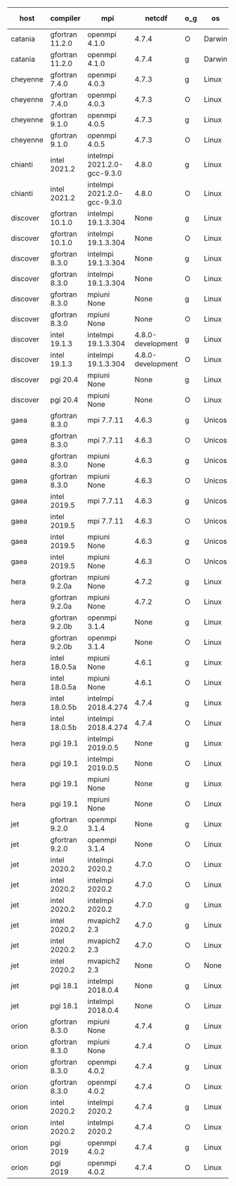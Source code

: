 

| host     | compiler                              | mpi                      | netcdf        | o_g        | os       | build       | u_pass          | u_fail          | s_pass            | s_fail            | e_pass             | e_fail             | nuopc_pass       | nuopc_fail       | artifacts link          |
|----------|---------------------------------------|--------------------------|---------------|------------|----------|-------------|-----------------|-----------------|-------------------|-------------------|--------------------|--------------------|------------------|------------------|-------------------------|
| catania | gfortran 11.2.0 | openmpi 4.1.0  | 4.7.4  | O | Darwin | PASS | 13864 | 9 | 49 | 0 | 80 | 0 | 52 | 0 | <a href="https://github.com/esmf-org/esmf-test-artifacts/tree/ce0f957bb73e8dab7f6910a434f244b286e98767/develop/gfortran/11.2.0/O/openmpi/4.1.0" target="_blank">ce0f957</a> | 
| catania | gfortran 11.2.0 | openmpi 4.1.0  | 4.7.4  | g | Darwin | PASS | None | None | None | None | None | None | None | None | <a href="https://github.com/esmf-org/esmf-test-artifacts/tree/f402613ff398411822296996c3ea512237ded120/develop/gfortran/11.2.0/g/openmpi/4.1.0" target="_blank">f402613</a> | 
| cheyenne | gfortran 7.4.0 | openmpi 4.0.3  | 4.7.3  | g | Linux | PASS | 13873 | 0 | 49 | 0 | 80 | 0 | 52 | 0 | <a href="https://github.com/esmf-org/esmf-test-artifacts/tree/42e51899bc76c25c1652924dda2de213400b2e7a/develop/gfortran/7.4.0/g/openmpi/4.0.3" target="_blank">42e5189</a> | 
| cheyenne | gfortran 7.4.0 | openmpi 4.0.3  | 4.7.3  | O | Linux | PASS | None | None | None | None | None | None | None | None | <a href="https://github.com/esmf-org/esmf-test-artifacts/tree/f66edbe8da999b5e29b75f56ce16ca81b4646a78/develop/gfortran/7.4.0/O/openmpi/4.0.3" target="_blank">f66edbe</a> | 
| cheyenne | gfortran 9.1.0 | openmpi 4.0.5  | 4.7.3  | g | Linux | PASS | 13873 | 0 | 49 | 0 | 80 | 0 | 52 | 0 | <a href="https://github.com/esmf-org/esmf-test-artifacts/tree/c2b611e5f918f78ce1c4b135f724d70b1028cfe4/develop/gfortran/9.1.0/g/openmpi/4.0.5" target="_blank">c2b611e</a> | 
| cheyenne | gfortran 9.1.0 | openmpi 4.0.5  | 4.7.3  | O | Linux | PASS | 13873 | 0 | 49 | 0 | 80 | 0 | 52 | 0 | <a href="https://github.com/esmf-org/esmf-test-artifacts/tree/ffc2e6f6689ee296d2df15197ecddb1ab461f805/develop/gfortran/9.1.0/O/openmpi/4.0.5" target="_blank">ffc2e6f</a> | 
| chianti | intel 2021.2 | intelmpi 2021.2.0-gcc-9.3.0  | 4.8.0  | g | Linux | PASS | 13873 | 0 | 49 | 0 | 80 | 0 | 52 | 0 | <a href="https://github.com/esmf-org/esmf-test-artifacts/tree/162a774321e181376517299c4c24947aaa2ac04a/develop/intel/2021.2/g/intelmpi/2021.2.0-gcc-9.3.0" target="_blank">162a774</a> | 
| chianti | intel 2021.2 | intelmpi 2021.2.0-gcc-9.3.0  | 4.8.0  | O | Linux | PASS | 13873 | 0 | 49 | 0 | 80 | 0 | 52 | 0 | <a href="https://github.com/esmf-org/esmf-test-artifacts/tree/f310179eb3cb4329872a93d05d934a168ae1ed51/develop/intel/2021.2/O/intelmpi/2021.2.0-gcc-9.3.0" target="_blank">f310179</a> | 
| discover | gfortran 10.1.0 | intelmpi 19.1.3.304  | None  | g | Linux | PASS | 13858 | 15 | 49 | 0 | 80 | 0 | 52 | 0 | <a href="https://github.com/esmf-org/esmf-test-artifacts/tree/acf2079fecb52f2f37b3ce6b1550dbd6cc279522/develop/gfortran/10.1.0/g/intelmpi/19.1.3.304" target="_blank">acf2079</a> | 
| discover | gfortran 10.1.0 | intelmpi 19.1.3.304  | None  | O | Linux | PASS | 13858 | 15 | 49 | 0 | 80 | 0 | 52 | 0 | <a href="https://github.com/esmf-org/esmf-test-artifacts/tree/b68d1dcf64995650b757a3d40083fbddc5478759/develop/gfortran/10.1.0/O/intelmpi/19.1.3.304" target="_blank">b68d1dc</a> | 
| discover | gfortran 8.3.0 | intelmpi 19.1.3.304  | None  | g | Linux | PASS | 13858 | 15 | 49 | 0 | 80 | 0 | 52 | 0 | <a href="https://github.com/esmf-org/esmf-test-artifacts/tree/820e1e00aa34bad2bbece10326da4b844f842713/develop/gfortran/8.3.0/g/intelmpi/19.1.3.304" target="_blank">820e1e0</a> | 
| discover | gfortran 8.3.0 | intelmpi 19.1.3.304  | None  | O | Linux | PASS | 13858 | 15 | 49 | 0 | 80 | 0 | 52 | 0 | <a href="https://github.com/esmf-org/esmf-test-artifacts/tree/c50c3f1b6095da4f4bff65d740223f99987410b3/develop/gfortran/8.3.0/O/intelmpi/19.1.3.304" target="_blank">c50c3f1</a> | 
| discover | gfortran 8.3.0 | mpiuni None  | None  | g | Linux | PASS | 12317 | 0 | 8 | 0 | 43 | 0 | None | None | <a href="https://github.com/esmf-org/esmf-test-artifacts/tree/b10b9464fd8f3091ca79301a4ef55627c9b4c9c2/develop/gfortran/8.3.0/g/mpiuni/None" target="_blank">b10b946</a> | 
| discover | gfortran 8.3.0 | mpiuni None  | None  | O | Linux | PASS | 12317 | 0 | 8 | 0 | 43 | 0 | None | None | <a href="https://github.com/esmf-org/esmf-test-artifacts/tree/dabbfdab89bebbebb4069bf31f11dd6e6b877ed4/develop/gfortran/8.3.0/O/mpiuni/None" target="_blank">dabbfda</a> | 
| discover | intel 19.1.3 | intelmpi 19.1.3.304  | 4.8.0-development  | g | Linux | PASS | 13873 | 0 | 49 | 0 | 80 | 0 | 52 | 0 | <a href="https://github.com/esmf-org/esmf-test-artifacts/tree/9de6ca8e70b2a79d5234e23328868acf08e3f6ce/develop/intel/19.1.3/g/intelmpi/19.1.3.304" target="_blank">9de6ca8</a> | 
| discover | intel 19.1.3 | intelmpi 19.1.3.304  | 4.8.0-development  | O | Linux | PASS | 13873 | 0 | 49 | 0 | 80 | 0 | 52 | 0 | <a href="https://github.com/esmf-org/esmf-test-artifacts/tree/aa03a3139b97fdb138c3e609e593f81023fbb2cc/develop/intel/19.1.3/O/intelmpi/19.1.3.304" target="_blank">aa03a31</a> | 
| discover | pgi 20.4 | mpiuni None  | None  | g | Linux | PASS | 11692 | 625 | 4 | 4 | 40 | 3 | None | None | <a href="https://github.com/esmf-org/esmf-test-artifacts/tree/a6d52f03d70e670f7bfab8e9ac8cdffee828e555/develop/pgi/20.4/g/mpiuni/None" target="_blank">a6d52f0</a> | 
| discover | pgi 20.4 | mpiuni None  | None  | O | Linux | PASS | 11692 | 625 | 6 | 2 | 40 | 3 | None | None | <a href="https://github.com/esmf-org/esmf-test-artifacts/tree/794762465e0fa5b2fc21c6c5ba9eea961bf872f1/develop/pgi/20.4/O/mpiuni/None" target="_blank">7947624</a> | 
| gaea | gfortran 8.3.0 | mpi 7.7.11  | 4.6.3  | g | Unicos | PASS | 13872 | 1 | 49 | 0 | 80 | 0 | 47 | 5 | <a href="https://github.com/esmf-org/esmf-test-artifacts/tree/1c19071d2386d50280a5d5f107e18ce1f21b1fa8/develop/gfortran/8.3.0/g/mpi/7.7.11" target="_blank">1c19071</a> | 
| gaea | gfortran 8.3.0 | mpi 7.7.11  | 4.6.3  | O | Unicos | PASS | 13872 | 1 | 49 | 0 | 80 | 0 | 47 | 5 | <a href="https://github.com/esmf-org/esmf-test-artifacts/tree/293a06d8ba46f750a457203fed684d28122bce54/develop/gfortran/8.3.0/O/mpi/7.7.11" target="_blank">293a06d</a> | 
| gaea | gfortran 8.3.0 | mpiuni None  | 4.6.3  | g | Unicos | PASS | 12317 | 0 | 8 | 0 | 43 | 0 | None | None | <a href="https://github.com/esmf-org/esmf-test-artifacts/tree/cffb9263f7c11818b7ba7b7b5cd8e92ccc52c66f/develop/gfortran/8.3.0/g/mpiuni/None" target="_blank">cffb926</a> | 
| gaea | gfortran 8.3.0 | mpiuni None  | 4.6.3  | O | Unicos | PASS | 12317 | 0 | 8 | 0 | 43 | 0 | None | None | <a href="https://github.com/esmf-org/esmf-test-artifacts/tree/73dfa435d7d286b0cd7bfa9ac49696b5420002c2/develop/gfortran/8.3.0/O/mpiuni/None" target="_blank">73dfa43</a> | 
| gaea | intel 2019.5 | mpi 7.7.11  | 4.6.3  | g | Unicos | PASS | 13858 | 15 | 49 | 0 | 80 | 0 | 47 | 5 | <a href="https://github.com/esmf-org/esmf-test-artifacts/tree/85f5959c20fe5c72e7979fcc3c8c687ad2fbe7c4/develop/intel/2019.5/g/mpi/7.7.11" target="_blank">85f5959</a> | 
| gaea | intel 2019.5 | mpi 7.7.11  | 4.6.3  | O | Unicos | PASS | 13858 | 15 | 49 | 0 | 80 | 0 | 47 | 5 | <a href="https://github.com/esmf-org/esmf-test-artifacts/tree/c026d9c5b18c12a2ed751a580515033693165e6c/develop/intel/2019.5/O/mpi/7.7.11" target="_blank">c026d9c</a> | 
| gaea | intel 2019.5 | mpiuni None  | 4.6.3  | g | Unicos | PASS | 12302 | 15 | 8 | 0 | 43 | 0 | None | None | <a href="https://github.com/esmf-org/esmf-test-artifacts/tree/125a8c30f8c59dd7180b599a33372c9706ffcff7/develop/intel/2019.5/g/mpiuni/None" target="_blank">125a8c3</a> | 
| gaea | intel 2019.5 | mpiuni None  | 4.6.3  | O | Unicos | PASS | 12302 | 15 | 8 | 0 | 43 | 0 | None | None | <a href="https://github.com/esmf-org/esmf-test-artifacts/tree/ca1dc4554e3245d7aecf04675097c9b84c7c5eb0/develop/intel/2019.5/O/mpiuni/None" target="_blank">ca1dc45</a> | 
| hera | gfortran 9.2.0a | mpiuni None  | 4.7.2  | g | Linux | PASS | 12317 | 0 | 8 | 0 | 43 | 0 | None | None | <a href="https://github.com/esmf-org/esmf-test-artifacts/tree/2540b59a0ab9d763d08577eb03034108898b4cd4/develop/gfortran/9.2.0a/g/mpiuni/None" target="_blank">2540b59</a> | 
| hera | gfortran 9.2.0a | mpiuni None  | 4.7.2  | O | Linux | PASS | 12317 | 0 | 8 | 0 | 43 | 0 | None | None | <a href="https://github.com/esmf-org/esmf-test-artifacts/tree/81299506d5c3548a1da07b078a6ae72dc8dd597e/develop/gfortran/9.2.0a/O/mpiuni/None" target="_blank">8129950</a> | 
| hera | gfortran 9.2.0b | openmpi 3.1.4  | None  | g | Linux | PASS | 13873 | 0 | 49 | 0 | 80 | 0 | 52 | 0 | <a href="https://github.com/esmf-org/esmf-test-artifacts/tree/bf7340dd30a17814a46f61ae6be0adb0d5752f27/develop/gfortran/9.2.0b/g/openmpi/3.1.4" target="_blank">bf7340d</a> | 
| hera | gfortran 9.2.0b | openmpi 3.1.4  | None  | O | Linux | PASS | 13873 | 0 | 49 | 0 | 80 | 0 | 52 | 0 | <a href="https://github.com/esmf-org/esmf-test-artifacts/tree/59eadde5062ea5364df1e4b1425ed6698f01dfd0/develop/gfortran/9.2.0b/O/openmpi/3.1.4" target="_blank">59eadde</a> | 
| hera | intel 18.0.5a | mpiuni None  | 4.6.1  | g | Linux | PASS | 12317 | 0 | 8 | 0 | 43 | 0 | None | None | <a href="https://github.com/esmf-org/esmf-test-artifacts/tree/1cae55265ab7b1369e0586ba84229aef7cac22c1/develop/intel/18.0.5a/g/mpiuni/None" target="_blank">1cae552</a> | 
| hera | intel 18.0.5a | mpiuni None  | 4.6.1  | O | Linux | PASS | 12317 | 0 | 8 | 0 | 43 | 0 | None | None | <a href="https://github.com/esmf-org/esmf-test-artifacts/tree/3b01a104894026cce6eb94db02e03c92ae33a5c4/develop/intel/18.0.5a/O/mpiuni/None" target="_blank">3b01a10</a> | 
| hera | intel 18.0.5b | intelmpi 2018.4.274  | 4.7.4  | g | Linux | PASS | 13873 | 0 | 49 | 0 | 80 | 0 | 52 | 0 | <a href="https://github.com/esmf-org/esmf-test-artifacts/tree/0034b2ea25df8098ef1e6fa54089127bba21e7a7/develop/intel/18.0.5b/g/intelmpi/2018.4.274" target="_blank">0034b2e</a> | 
| hera | intel 18.0.5b | intelmpi 2018.4.274  | 4.7.4  | O | Linux | PASS | 13873 | 0 | 49 | 0 | 80 | 0 | 52 | 0 | <a href="https://github.com/esmf-org/esmf-test-artifacts/tree/ca0e66c3a76b4fbda91d64fe9fe00aaf88139f61/develop/intel/18.0.5b/O/intelmpi/2018.4.274" target="_blank">ca0e66c</a> | 
| hera | pgi 19.1 | intelmpi 2019.0.5  | None  | g | Linux | PASS | 12998 | 875 | None | None | None | None | None | None | <a href="https://github.com/esmf-org/esmf-test-artifacts/tree/a1b665fc85d8c30f3c61c6ff2581e62f01be50fa/develop/pgi/19.1/g/intelmpi/2019.0.5" target="_blank">a1b665f</a> | 
| hera | pgi 19.1 | intelmpi 2019.0.5  | None  | O | Linux | PASS | 13046 | 827 | None | None | None | None | None | None | <a href="https://github.com/esmf-org/esmf-test-artifacts/tree/a83c895035c70494e4412c4b3aab54e67f31cbe1/develop/pgi/19.1/O/intelmpi/2019.0.5" target="_blank">a83c895</a> | 
| hera | pgi 19.1 | mpiuni None  | None  | g | Linux | PASS | 11692 | 625 | 4 | 4 | 40 | 3 | None | None | <a href="https://github.com/esmf-org/esmf-test-artifacts/tree/ba60646f82d86c02f7973f69868e8b297210e40e/develop/pgi/19.1/g/mpiuni/None" target="_blank">ba60646</a> | 
| hera | pgi 19.1 | mpiuni None  | None  | O | Linux | PASS | 11692 | 625 | 6 | 2 | 40 | 3 | None | None | <a href="https://github.com/esmf-org/esmf-test-artifacts/tree/fa49188c96f918ca55ff18e1742a6757089eb01d/develop/pgi/19.1/O/mpiuni/None" target="_blank">fa49188</a> | 
| jet | gfortran 9.2.0 | openmpi 3.1.4  | None  | g | Linux | PASS | 13873 | 0 | 49 | 0 | 80 | 0 | 52 | 0 | <a href="https://github.com/esmf-org/esmf-test-artifacts/tree/f4a525f06288774c8b67032a4e22695df574bcc2/develop/gfortran/9.2.0/g/openmpi/3.1.4" target="_blank">f4a525f</a> | 
| jet | gfortran 9.2.0 | openmpi 3.1.4  | None  | O | Linux | PASS | 13873 | 0 | 49 | 0 | 80 | 0 | 52 | 0 | <a href="https://github.com/esmf-org/esmf-test-artifacts/tree/b9531691af453f4256ef050beb89f945e4852553/develop/gfortran/9.2.0/O/openmpi/3.1.4" target="_blank">b953169</a> | 
| jet | intel 2020.2 | intelmpi 2020.2  | 4.7.0  | O | Linux | FAIL | None | None | None | None | None | None | None | None | <a href="https://github.com/esmf-org/esmf-test-artifacts/tree/4d1d1443050b8961c8537de982c17136da418043/develop/intel/2020.2/O/intelmpi/2020.2" target="_blank">4d1d144</a> | 
| jet | intel 2020.2 | intelmpi 2020.2  | 4.7.0  | O | Linux | PASS | 13873 | 0 | 49 | 0 | 80 | 0 | 52 | 0 | <a href="https://github.com/esmf-org/esmf-test-artifacts/tree/4d1d1443050b8961c8537de982c17136da418043/develop/intel/2020.2/O/intelmpi/2020.2" target="_blank">4d1d144</a> | 
| jet | intel 2020.2 | intelmpi 2020.2  | 4.7.0  | g | Linux | PASS | 13873 | 0 | 49 | 0 | 80 | 0 | 52 | 0 | <a href="https://github.com/esmf-org/esmf-test-artifacts/tree/712626a8c25966e754126dc949cccd0f8d9f44eb/develop/intel/2020.2/g/intelmpi/2020.2" target="_blank">712626a</a> | 
| jet | intel 2020.2 | mvapich2 2.3  | 4.7.0  | g | Linux | FAIL | None | None | None | None | None | None | None | None | <a href="https://github.com/esmf-org/esmf-test-artifacts/tree/0e53063c7b930e619afefab755201ce622c39144/develop/intel/2020.2/g/mvapich2/2.3" target="_blank">0e53063</a> | 
| jet | intel 2020.2 | mvapich2 2.3  | 4.7.0  | O | Linux | FAIL | None | None | None | None | None | None | None | None | <a href="https://github.com/esmf-org/esmf-test-artifacts/tree/e911ce3e695c996c8d37127efc091caf0f7458c4/develop/intel/2020.2/O/mvapich2/2.3" target="_blank">e911ce3</a> | 
| jet | intel 2020.2 | mvapich2 2.3  | None  | O | None | FAIL | None | None | None | None | None | None | None | None | <a href="https://github.com/esmf-org/esmf-test-artifacts/tree/40fb22accdb97c6a239f367f7d0477f26f4b12ac/develop/intel/2020.2/O/mvapich2/2.3" target="_blank">40fb22a</a> | 
| jet | pgi 18.1 | intelmpi 2018.0.4  | None  | g | Linux | FAIL | None | None | None | None | None | None | None | None | <a href="https://github.com/esmf-org/esmf-test-artifacts/tree/5941b5ee6046f75884fab7028600a0186254bfa7/develop/pgi/18.1/g/intelmpi/2018.0.4" target="_blank">5941b5e</a> | 
| jet | pgi 18.1 | intelmpi 2018.0.4  | None  | O | Linux | FAIL | None | None | None | None | None | None | None | None | <a href="https://github.com/esmf-org/esmf-test-artifacts/tree/0ecf1d43b8e003d62659c0b2e8b732eb027d008a/develop/pgi/18.1/O/intelmpi/2018.0.4" target="_blank">0ecf1d4</a> | 
| orion | gfortran 8.3.0 | mpiuni None  | 4.7.4  | g | Linux | PASS | 12317 | 0 | 8 | 0 | 43 | 0 | None | None | <a href="https://github.com/esmf-org/esmf-test-artifacts/tree/09ab952304f425c3b3cfbd20e49a45e3d3af41f9/develop/gfortran/8.3.0/g/mpiuni/None" target="_blank">09ab952</a> | 
| orion | gfortran 8.3.0 | mpiuni None  | 4.7.4  | O | Linux | PASS | 12317 | 0 | 8 | 0 | 43 | 0 | None | None | <a href="https://github.com/esmf-org/esmf-test-artifacts/tree/a5ff0c12ef70aa9bf1256586639df9a6d8d94681/develop/gfortran/8.3.0/O/mpiuni/None" target="_blank">a5ff0c1</a> | 
| orion | gfortran 8.3.0 | openmpi 4.0.2  | 4.7.4  | g | Linux | PASS | 13873 | 0 | 49 | 0 | 80 | 0 | 52 | 0 | <a href="https://github.com/esmf-org/esmf-test-artifacts/tree/0e352c876d35a70bbe1273fc326ca89c114b320a/develop/gfortran/8.3.0/g/openmpi/4.0.2" target="_blank">0e352c8</a> | 
| orion | gfortran 8.3.0 | openmpi 4.0.2  | 4.7.4  | O | Linux | PASS | 13873 | 0 | 49 | 0 | 80 | 0 | 52 | 0 | <a href="https://github.com/esmf-org/esmf-test-artifacts/tree/fdb09908c52b5cf0355c5f452c7c4803992b302d/develop/gfortran/8.3.0/O/openmpi/4.0.2" target="_blank">fdb0990</a> | 
| orion | intel 2020.2 | intelmpi 2020.2  | 4.7.4  | g | Linux | PASS | 13873 | 0 | 49 | 0 | 80 | 0 | 52 | 0 | <a href="https://github.com/esmf-org/esmf-test-artifacts/tree/fa9c1d1153c8da8809182166e0df0d02c70191e5/develop/intel/2020.2/g/intelmpi/2020.2" target="_blank">fa9c1d1</a> | 
| orion | intel 2020.2 | intelmpi 2020.2  | 4.7.4  | O | Linux | PASS | 13873 | 0 | 49 | 0 | 80 | 0 | 52 | 0 | <a href="https://github.com/esmf-org/esmf-test-artifacts/tree/a4098f3dbd2e7743c8f26175cc06b915cf2d8616/develop/intel/2020.2/O/intelmpi/2020.2" target="_blank">a4098f3</a> | 
| orion | pgi 2019 | openmpi 4.0.2  | 4.7.4  | g | Linux | PASS | None | None | None | None | None | None | None | None | <a href="https://github.com/esmf-org/esmf-test-artifacts/tree/7dcd4d4dbc6c71429eb9495bdb7c4a6e6b766c55/develop/pgi/2019/g/openmpi/4.0.2" target="_blank">7dcd4d4</a> | 
| orion | pgi 2019 | openmpi 4.0.2  | 4.7.4  | O | Linux | PASS | None | None | None | None | None | None | None | None | <a href="https://github.com/esmf-org/esmf-test-artifacts/tree/03237d2635e60a7c162adf4f81b376fee0aa1552/develop/pgi/2019/O/openmpi/4.0.2" target="_blank">03237d2</a> | 
